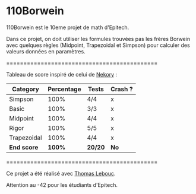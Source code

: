 # 110Borwein
 110Borwein est le 10eme projet de math d'Epitech.
 
 Dans ce projet, on doit utiliser les formules trouvées pas les frères Borwein avec quelques règles (Midpoint, Trapezoidal et Simpson) pour calculer des valeurs données en paramètres.
 
 ============================================

Tableau de score inspiré de celui de [Nekory](https://github.com/Nekory23) :

| Category         | Percentage | Tests     | Crash ? |
|------------------|------------|-----------|---------|
| Simpson          | 100%       | 4/4       | x       |
| Basic            | 100%       | 3/3       | x       |
| Midpoint         | 100%       | 4/4       | x       |
| Rigor            | 100%       | 5/5       | x       |
| Trapezoidal      | 100%       | 4/4       | x       |
| **End score**    | **100%**   | **20/20** | **No**  |

============================================

Ce projet a été réalisé avec [Thomas Lebouc](https://github.com/OrionPX4k).

Attention au -42 pour les étudiants d'Epitech.
